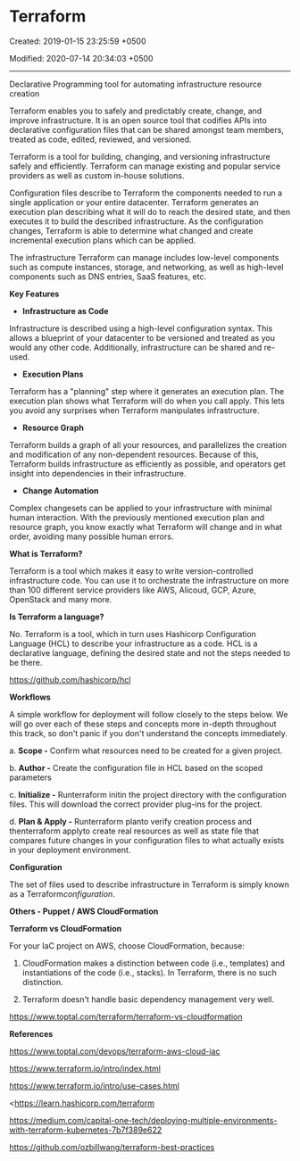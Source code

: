 # Terraform

Created: 2019-01-15 23:25:59 +0500

Modified: 2020-07-14 20:34:03 +0500

---

Declarative Programming tool for automating infrastructure resource creation



Terraform enables you to safely and predictably create, change, and improve infrastructure. It is an open source tool that codifies APIs into declarative configuration files that can be shared amongst team members, treated as code, edited, reviewed, and versioned.



Terraform is a tool for building, changing, and versioning infrastructure safely and efficiently. Terraform can manage existing and popular service providers as well as custom in-house solutions.



Configuration files describe to Terraform the components needed to run a single application or your entire datacenter. Terraform generates an execution plan describing what it will do to reach the desired state, and then executes it to build the described infrastructure. As the configuration changes, Terraform is able to determine what changed and create incremental execution plans which can be applied.



The infrastructure Terraform can manage includes low-level components such as compute instances, storage, and networking, as well as high-level components such as DNS entries, SaaS features, etc.



**Key Features**
-   **Infrastructure as Code**

Infrastructure is described using a high-level configuration syntax. This allows a blueprint of your datacenter to be versioned and treated as you would any other code. Additionally, infrastructure can be shared and re-used.


-   **Execution Plans**

Terraform has a "planning" step where it generates an execution plan. The execution plan shows what Terraform will do when you call apply. This lets you avoid any surprises when Terraform manipulates infrastructure.


-   **Resource Graph**

Terraform builds a graph of all your resources, and parallelizes the creation and modification of any non-dependent resources. Because of this, Terraform builds infrastructure as efficiently as possible, and operators get insight into dependencies in their infrastructure.


-   **Change Automation**

Complex changesets can be applied to your infrastructure with minimal human interaction. With the previously mentioned execution plan and resource graph, you know exactly what Terraform will change and in what order, avoiding many possible human errors.



**What is Terraform?**

Terraform is a tool which makes it easy to write version-controlled infrastructure code. You can use it to orchestrate the infrastructure on more than 100 different service providers like AWS, Alicoud, GCP, Azure, OpenStack and many more.



**Is Terraform a language?**

No. Terraform is a tool, which in turn uses Hashicorp Configuration Language (HCL) to describe your infrastructure as a code. HCL is a declarative language, defining the desired state and not the steps needed to be there.



<https://github.com/hashicorp/hcl>



**Workflows**

A simple workflow for deployment will follow closely to the steps below. We will go over each of these steps and concepts more in-depth throughout this track, so don't panic if you don't understand the concepts immediately.

a.  **Scope -** Confirm what resources need to be created for a given project.

b.  **Author -** Create the configuration file in HCL based on the scoped parameters

c.  **Initialize -** Runterraform initin the project directory with the configuration files. This will download the correct provider plug-ins for the project.

d.  **Plan & Apply -** Runterraform planto verify creation process and thenterraform applyto create real resources as well as state file that compares future changes in your configuration files to what actually exists in your deployment environment.



**Configuration**

The set of files used to describe infrastructure in Terraform is simply known as a Terraform*configuration*.



**Others - Puppet / AWS CloudFormation**



**Terraform vs CloudFormation**

For your IaC project on AWS, choose CloudFormation, because:

1.  CloudFormation makes a distinction between code (i.e., templates) and instantiations of the code (i.e., stacks). In Terraform, there is no such distinction.

2.  Terraform doesn't handle basic dependency management very well.



<https://www.toptal.com/terraform/terraform-vs-cloudformation>



**References**

<https://www.toptal.com/devops/terraform-aws-cloud-iac>

<https://www.terraform.io/intro/index.html>

<https://www.terraform.io/intro/use-cases.html>

<https://learn.hashicorp.com/terraform



<https://medium.com/capital-one-tech/deploying-multiple-environments-with-terraform-kubernetes-7b7f389e622>

<https://github.com/ozbillwang/terraform-best-practices>
